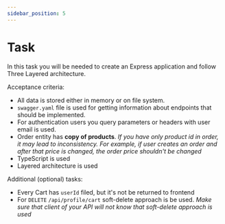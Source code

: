 ```yaml
---
sidebar_position: 5
---
```


# Task

In this task you will be needed to create an Express application and follow Three Layered architecture.

Acceptance criteria:
- All data is stored either in memory or on file system.
- `swagger.yaml` file is used for getting information about endpoints that should be implemented.
- For authentication users you query parameters or headers with user email is used.
- Order entity has **copy of products**. _If you have only product id in order, it may lead to inconsistency. For
  example, if user creates an order and after that price is changed, the order price shouldn't be changed_
- TypeScript is used
- Layered architecture is used

Additional (optional) tasks:
- Every Cart has `userId` filed, but it's not be returned to frontend
- For `DELETE` `/api/profile/cart` soft-delete approach is be used. _Make sure that client of your API will not know
  that soft-delete approach is used_
